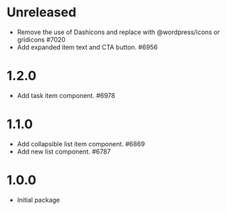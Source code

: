 # Unreleased

-   Remove the use of Dashicons and replace with @wordpress/icons or gridicons #7020
-   Add expanded item text and CTA button. #6956

# 1.2.0

-   Add task item component. #6978

# 1.1.0

-   Add collapsible list item component. #6869
-   Add new list component. #6787

# 1.0.0

-   Initial package

